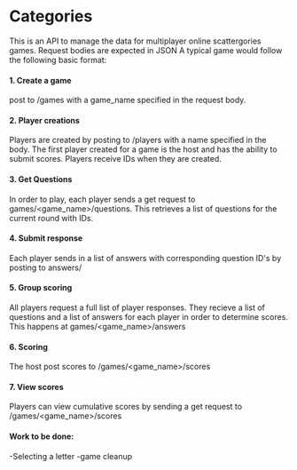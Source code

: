 # Categories
This is an API to manage the data for multiplayer online scattergories games.
Request bodies are expected in JSON
A typical game would follow the following basic format:
#### 1. Create a game
post to /games with a game_name specified in the request body.
#### 2. Player creations
Players are created by posting to /players with a name specified in the body. The first player created for a game is the host and has the ability to submit scores. Players receive IDs when they are created.
#### 3. Get Questions
In order to play, each player sends a get request to games/<game_name>/questions. This retrieves a list of questions for the current round with IDs.
#### 4. Submit response
Each player sends in a list of answers with corresponding question ID's by posting to answers/<player ID>
#### 5. Group scoring
All players request a full list of player responses. They recieve a list of questions and a list of answers for each player in order to determine scores. This happens at games/<game_name>/answers
#### 6. Scoring
The host post scores to /games/<game_name>/scores
#### 7. View scores
Players can view cumulative scores by sending a get request to /games/<game_name>/scores

#### Work to be done:
-Selecting a letter
-game cleanup

